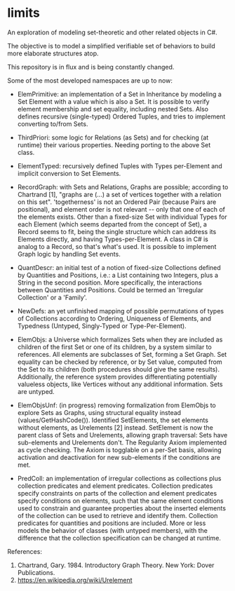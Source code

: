 # limits
An exploration of modeling set-theoretic and other related objects in C#.

The objective is to model a simplified verifiable set of behaviors to build more elaborate structures atop.

This repository is in flux and is being constantly changed.

Some of the most developed namespaces are up to now:

- ElemPrimitive: an implementation of a Set in Inheritance by modeling a Set Element with a value which is also a Set. It is possible to verify element membership and set equality, including nested Sets. Also defines recursive (single-typed) Ordered Tuples, and tries to implement converting to/from Sets.

- ThirdPriori: some logic for Relations (as Sets) and for checking (at runtime) their various properties. Needing porting to the above Set class.

- ElementTyped: recursively defined Tuples with Types per-Element and implicit conversion to Set Elements.

- RecordGraph: with Sets and Relations, Graphs are possible; according to Chartrand [1], "graphs are (...) a set of vertices together with a relation on this set". 'togetherness' is not an Ordered Pair (because Pairs are positional), and element order is not relevant -- only that one of each of the elements exists. Other than a fixed-size Set with individual Types for each Element (which seems departed from the concept of Set), a Record seems to fit, being the single structure which can address its Elements directly, and having Types-per-Element. A class in C# is analog to a Record, so that's what's used. It is possible to implement Graph logic by handling Set events.

- QuantDescr: an initial test of a notion of fixed-size Collections defined by Quantities and Positions, i.e.: a List containing two Integers, plus a String in the second position. More specifically, the interactions between Quantities and Positions. Could be termed an 'Irregular Collection' or a 'Family'.

- NewDefs: an yet unfinished mapping of possible permutations of types of Collections according to Ordering, Uniqueness of Elements, and Typedness (Untyped, Singly-Typed or Type-Per-Element).

- ElemObjs: a Universe which formalizes Sets when they are included as children of the first Set or one of its children, by a system similar to references. All elements are subclasses of Set, forming a Set Graph. Set equality can be checked by reference, or by Set value, computed from the Set to its children (both procedures should give the same results). Additionally, the reference system provides differentiating potentially valueless objects, like Vertices without any additional information. Sets are untyped.

- ElemObjsUnf: (in progress) removing formalization from ElemObjs to explore Sets as Graphs, using structural equality instead (values/GetHashCode()). Identified SetElements, the set elements without elements, as Urelements [2] instead. SetElement is now the parent class of Sets and Urelements, allowing graph traversal: Sets have sub-elements and Urelements don't. The Regularity Axiom implemented as cycle checking. The Axiom is togglable on a per-Set basis, allowing activation and deactivation for new sub-elements if the conditions are met.

- PredColl: an implementation of irregular collections as collections plus collection predicates and element predicates. Collection predicates specify constraints on parts of the collection and element predicates specify conditions on elements, such that the same element conditions used to constrain and guarantee properties about the inserted elements of the collection can be used to retrieve and identify them. Collection predicates for quantities and positions are included. More or less models the behavior of classes (with untyped members), with the difference that the collection specification can be changed at runtime.

References:

1. Chartrand, Gary. 1984. Introductory Graph Theory. New York: Dover Publications.
2. https://en.wikipedia.org/wiki/Urelement
